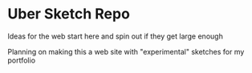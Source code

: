 # Uber Sketch Repo

Ideas for the web start here and spin out if they get large enough

Planning on making this a web site with "experimental" sketches for my portfolio
